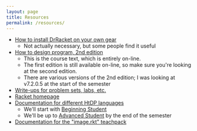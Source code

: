 ```yaml
---
layout: page
title: Resources
permalink: /resources/
---
```


* [How to install DrRacket on your own gear](https://canvas.umn.edu/courses/125452/pages/installing-drracket-on-your-own-gear)
   * Not actually necessary, but some people find it useful
* [How to design program, 2nd edition](https://htdp.org/2019-02-24/)
   * This is the course text, which is entirely on-line.
   * The first edition is still available on-line, so make sure you're looking at the second edition.
   * There are various versions of the 2nd edition; I was looking at v7.2.0.5 at the start of the semester
* [Write-ups for problem sets, labs, etc.](https://umm-csci.github.io/csci-1301-fall-2019/)
* [Racket homepage](https://racket-lang.org/)
* [Documentation for different HtDP languages](https://docs.racket-lang.org/htdp-langs/index.html)
   * We'll start with [Beginning Student](https://docs.racket-lang.org/htdp-langs/beginner.html)
   * We'll be up to [Advanced Student](https://docs.racket-lang.org/htdp-langs/advanced.html) by the end of the semester
* [Documentation for the "image.rkt" teachpack](https://docs.racket-lang.org/teachpack/2htdpimage.html)
